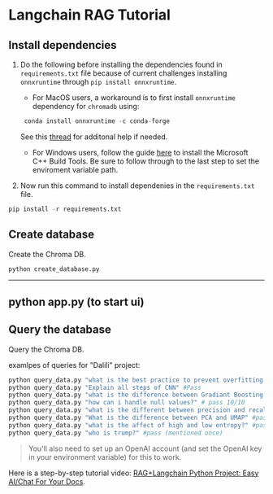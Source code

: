 # Langchain RAG Tutorial

## Install dependencies

1. Do the following before installing the dependencies found in `requirements.txt` file because of current challenges installing `onnxruntime` through `pip install onnxruntime`. 

    - For MacOS users, a workaround is to first install `onnxruntime` dependency for `chromadb` using:

    ```python
     conda install onnxruntime -c conda-forge
    ```
    See this [thread](https://github.com/microsoft/onnxruntime/issues/11037) for additonal help if needed. 

     - For Windows users, follow the guide [here](https://github.com/bycloudai/InstallVSBuildToolsWindows?tab=readme-ov-file) to install the Microsoft C++ Build Tools. Be sure to follow through to the last step to set the enviroment variable path.


2. Now run this command to install dependenies in the `requirements.txt` file. 




```python
pip install -r requirements.txt
```


## Create database

Create the Chroma DB.

```python
python create_database.py
```



-----------------------------------------------
python app.py            (to start ui)
-----------------------------------------------




## Query the database

Query the Chroma DB.




examlpes of queries for "Dalili" project:

```python
python query_data.py "what is the best practice to prevent overfitting and underfitting?" #pass
python query_data.py "Explain all steps of CNN" #Pass
python query_data.py "what is the difference between Gradiant Boosting and Linear regression?"  #pass
python query_data.py "how can i handle null values?" # pass 10/10
python query_data.py "what is the different between precision and recall?"
python query_data.py "What is the difference between PCA and UMAP" #pass
python query_data.py "what is the affect of high and low entropy?" #pass (mentioned once)
python query_data.py "who is trump?" #pass (mentioned once)

```

> You'll also need to set up an OpenAI account (and set the OpenAI key in your environment variable) for this to work.

Here is a step-by-step tutorial video: [RAG+Langchain Python Project: Easy AI/Chat For Your Docs](https://www.youtube.com/watch?v=tcqEUSNCn8I&ab_channel=pixegami).
